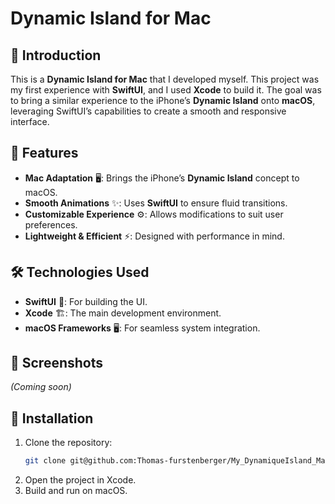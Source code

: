 # Dynamic Island for Mac

## 🚀 Introduction  
This is a **Dynamic Island for Mac** that I developed myself. This project was my first experience with **SwiftUI**, and I used **Xcode** to build it. The goal was to bring a similar experience to the iPhone’s **Dynamic Island** onto **macOS**, leveraging SwiftUI’s capabilities to create a smooth and responsive interface.

## 🎯 Features  
- **Mac Adaptation** 🖥️: Brings the iPhone’s **Dynamic Island** concept to macOS.  
- **Smooth Animations** ✨: Uses **SwiftUI** to ensure fluid transitions.  
- **Customizable Experience** ⚙️: Allows modifications to suit user preferences.  
- **Lightweight & Efficient** ⚡: Designed with performance in mind.  

## 🛠️ Technologies Used  
- **SwiftUI** 🍏: For building the UI.  
- **Xcode** 🏗️: The main development environment.  
- **macOS Frameworks** 🖥️: For seamless system integration.  

## 📸 Screenshots  
_(Coming soon)_  

## 📂 Installation  
1. Clone the repository:  
   ```bash
   git clone git@github.com:Thomas-furstenberger/My_DynamiqueIsland_Mac.git
   ```
2.	Open the project in Xcode.
3.	Build and run on macOS.
